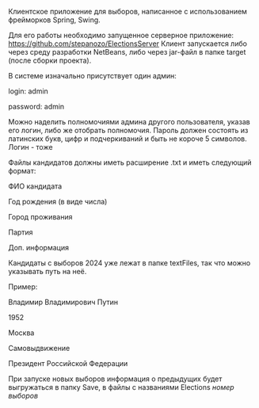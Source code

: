 Клиентское приложение для выборов, написанное с использованием фрейморков Spring, Swing.

Для его работы необходимо запущенное серверное приложение: https://github.com/stepanozo/ElectionsServer
Клиент запускается либо через среду разработки NetBeans, либо через jar-файл в папке target (после сборки проекта).

В системе изначально присутствует один админ:

login: admin

password: admin

Можно наделить полномочиями админа другого пользователя, указав его логин, либо же отобрать полномочия.
Пароль должен состоять из латинских букв, цифр и подчеркиваний и быть не короче 5 символов. Логин - тоже

Файлы кандидатов должны иметь расширение .txt и иметь следующий формат:

ФИО кандидата

Год рождения (в виде числа)

Город проживания

Партия

Доп. информация

Кандидаты с выборов 2024 уже лежат в папке textFiles, так что можно указывать путь на неё.

Пример:

Владимир Владимирович Путин

1952

Москва

Самовыдвижение

Президент Российской Федерации

При запуске новых выборов информация о предыдущих будет выгружаться в папку Save, в файлы с названиями Elections *номер выборов*
